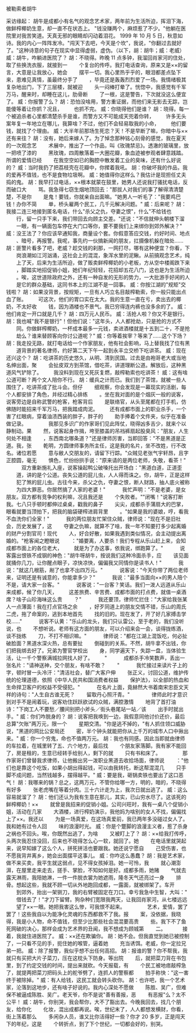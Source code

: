 ﻿被勒索者胡牛

采访缘起：
   胡牛是成都小有名气的观念艺术家，两年前为生活所迫，挥泪下海，做鲜榨椰奶生意，却一直不在状态上。
   "钱没赚两个，麻烦惹了不少。"他躺在医院里对我苦笑道。天真无邪的眼睛却闪动着泪花。
   1999 年 10 月 5 日，秋意如诗。我的内心一阵阵发冷。"闯天下去吧，今天是个坎"，我说，"你翻过去就好了。"这种诗意的句子在现实中显得虚弱，虚伪。（以下，胡：胡牛；威：老威）
   威：胡牛，咋躺进医院了？
   胡：不晓得。昨晚 11 点多钟，我溜回肖家河的住处，取了些换洗衣服，就接到一
   　　个复台的传呼。我打电话查询，原来又是××的留言，大意是让我放心，她会
   　　摆平一切。我心里热乎乎的，眼泪都差点坠下来，患难见真情，虽最终分手了
   　　，毕竟还是轰轰烈烈爱了一场。我情绪极其复杂地出门，下了三层楼，就被迎
   　　头一闷棒打晕了。恍惚中，我感觉有千军万马，醒来时，却睡在这儿，肋骨断
   　　了一根，这是警告，下次就没这么便宜了。
   威：你报警了么？
   胡：恐怕没啥用，警方重证据，而他们来无影去无踪，岂能傻等着让你抓？况且，
   　　也抓不完。
   威：你晓得他们是谁？
   胡：晓得。每一个被追杀者心里都清楚杀手是谁，而警方又不可能成天兜着你转，
   　　许多无头案年复一年地立在哪儿，我算啥？不过，他们不会轻易取我的小命，
   　　他们要钱，就找了个理由。
   威：大半年前那场生死恋？天！不是早断了嘛，你暗中与××还有来往？
   胡：没有，她后来嫁人了。为了悼念那种铭心刻骨的感觉，我在夏天的一次观念艺
   　　术展中，推出了一个作品，叫《玫瑰禁忌》。透澈的玻璃里，放一把喷了漆的
   　　黑玫瑰，四周散落着一大圈花瓣，象血迹被参观者肆意践踏。所谓的爱情已经
   　　在我空空如已的胸腔中散发着工业的臭味，还有什么好说的？
   威：当时我扔了把荔枝壳在花瓣中，你撵着我吼。
   胡：你破坏我的作品，我的爱再不值钱，也不是食物垃圾啊。
   威：她值得你这样么？我估计是现担任丈夫捣的鬼。
   胡：我早打过电话，××根本就蒙在鼓里，她男人还说我打骚扰电话，反而破口大
   　　骂。我急得七窃生烟地顶回去："那拔人对我们的事了解得清清楚楚，不是你
   　　是鬼！要钱，你就亲自出面嘛。"她男人一听毛了："我要鸡巴钱！办你不简
   　　单，桥头雇两个民工，几千元解决问题。"
   威：后来呢？
   胡：我接二连三地接到匿名电话，什么"杀父之仇，夺妻之恨"，什么"不给钱也
   　　行，留一只手下来，我们带回去向顾主交差。"还说："不信就伸头朝楼下溜
   　　一眼，有一辆面包车停在大门口等你，要不要我们上来绑你到郊外解决？"
   威：没王法了？你应该早通知我，商量设个套。你假意答应交钱，约好时间、地点
   　　、暗号，再报警。我呢，事先约一伙搞新闻的朋友，扛摄像机躲在暗处……
   胡：匪警片看多了吧，老威？趁交钱的刹那，一网打尽，哪有这种便宜？你看，下
   　　岗浪潮如江河汹涌，这社会上的混混，象浑水里的泥鳅。从前搞观念艺术，纯
   　　上了天，后来为生活所迫，做了贩卖鲜榨椰奶的小老板，方从空中楼阁跌下来
   　　，脚踏实地招促销小姐，她们年纪轻轻，花招却五花八门，这也是为生活所迫
   　　。唉，这世道除政府之外，还有一种自发的无形的势力，一大批游手好闲的人
   　　是它的群众基础，这同书本上的江湖不是一回事。
   威：你按江湖的"规矩"交钱啦？
   胡：如果没背景，按规矩，一旦有人巧立名目敲榨勒索，你一般只能出点血了账。
   　　可这次，他们的胃口实在太大。我的生意一直在亏，卖出去的椰奶，不太好收
   　　钱，因为酒楼也不景气。我已穷得连内裤也没多余的了。
   威：他们肯定一开口就是几千？
   胡：四万元人民币。
   威：活抢人啦？你又不是银行。
   胡：我也喊"我不是银行"！但他们说："这年头，人人都抢劫，只是抢的方式不
   　　同。你做鲜榨椰奶，一杯成本最多一元钱，卖进酒楼就是十五到二十，不是抢
   　　劫么？谁来替顾客向你讨公道呢？"
   威：你等着挨宰？等来了……这个下场？
   胡：我走投无路，就打电话给一个作家朋友，他有社会影响，马上替我找了位有黑
   　　道背景的著名律师，约好第二天下午一起到永丰立交桥下吃讲茶。
   威：现在还兴这个？
   胡：吃讲茶的历史悠久，从明、清到民国。过去是由袍哥老大或当地名绅出面，聚
   　　会扯皮双方到茶馆，借吃茶，讲道理断公道。解放后，这种黑道风气铲除了。
   　　我没料到现在又死灰复燃，敲榨勒索也吃讲茶！
   威：这有啥公道可断？两个文人陪你不行。
   胡：缓兵之计而已。我们到了茶馆，就被一些人围住了，吃讲茶成了批斗会。但仔
   　　细观察，你会发现是一幕现实的活剧，每个人都安排了角色，并经过精心排练
   　　。坐在我对面的是个烟灰一般的说客，说客旁边是自称武警的枪客，枪客背后
   　　是联络官，从头至尾都在打手机，仿佛随时能招来千军万马，把我踏成肉泥。
   　　还有成都市面上的职业杀手，一个害了红眼病，穿着油渍西装的胖子，胖子的
   　　助手捧着个文件夹，似乎在准备做记录。
   　　　　我那见多识广的作家哥们见此阵仗，晓得凶多吉少，就来个以静制动。果
   　　然，说客起身作揖，垮至膝盖的吊裆裤扇起股臭风："朋友，人生何处不相逢
   　　，东西南北哪条道？"还是律师厉害，当即回答："不是黑道是正道。我，张
   　　乾明，方圆律师事务所主任，这是我的名片，坐不改姓，行不改名。诸位若愿
   　　意与敝人交朋友的，请留下行踪。"众贼见老张气宇轩昂，且字正腔圆，毫无
   　　惧色，忙纷纷拱手说："原来请的是两位老师，失敬，看茶！"
   　　　双方重新施礼入座，说客操起鸭公破嗓托出开场白："黑道白道，正道歪
   　　道，讲的是个公道。丧失公道的屁儿虫，人人得而诛之。你，胡牛，正是这样
   　　犯了煞的屁儿虫。古往今来，杀父之仇，夺妻之恨，断人财路，抽人底火被称
   　　为四大罪恶。你居然搞了人家的老婆！"
   　　　我忙声明："不是老婆，是女朋友。双方都有竞争的权利嘛，况且我还是
   　　个失败者。""闭嘴！"说客打断我。七八只手顿时都伸过桌桌，戳我的鼻子
   　　尖尖，成都杀手蒲扇大的巴掌，眼看就要当顶拍下，把我的脑袋硬榨进肩背里
   　　。"如果是我的婆娘，哼，看我不血洗你们全家！"
   　　　我的两位朋友忙架住众贼，律师说："现在不是旧社会，历史发展了，这
   　　夺妻之仇嘛，就算不了啥，我一年不知要打多少起离婚的财产分割官司！现代
   　　人，好合好散，如果我遇到类似情况，会主动提出离婚的。"枪客闻之瞪眼说
   　　："婚要离，人要杀！我们专程从乐山赶上来，会知成都市面上的各位老大，
   　　就是为了办这事，依我说，绑跑算了。"
   　　　说客露出恨铁不成钢的神色："胡牛呀胡牛，按说我们这种冷面杀手，应
   　　该见面就捅你几刀，让你醒点眼子，凉快凉快，偏偏我又同情你是读书人！"
   　　　我说："就这几根筋，剐了也拿不出四万元。"
   　　　说客说："今天你带了两位老师来，证明还是有诚意的，你能拿多少？"
   　　　我说："最多当面向××的男人陪个不是，请大家一台客。"
   　　　说客说："一台客？笑话。我们一泼人远道从乐山来成都，候了你几天，
   　　这差旅费、辛苦费、成都市面的打点费，就值一桌酒席？啥子山珍海味这么贵
   　　？"
   　　　我还要顶，律师忙拦住："大家给我张某人一点薄面！我在打点官场之余
   　　，好歹同道上的朋友交情不错，乐山的周氏二虎，拖了命案的，逃到本地首先
   　　找的旧的。现在发了，开了好几家搏击学校……"
   　　　说客不认黄："乐山的龙头，我们只认雷公，至于老的，我们没听说，也
   　　不想听说。老师有这方面的朋友，可以介绍来会一会，谈得拢练酒，谈不拢练
   　　刀，不打不相识嘛。"
   　　　律师说："都在江湖上混饭吃，何必扯破脸面？黑道水深火热，总有要扯
   　　倒碰到的关系。不然，胡牛拿不出钱，你们把我绑去好了。兄弟为警官学校出
   　　身，同学遍天下，失踪一盘，当体验生活，让一千个警察满城拉网找人好了。
   　　"
   　　　成都杀手冷笑数声，丢出一张名片："请神送神，交个朋友，有啥不敢？
   　　"
   　　　我忙接过来读片子上的字，顿时冒一头冷汗："清洁社会，替广大客户伸
   　　张正义，讨回公道，维护传统的伦理道德，依照《中华人民共和国消费者权益
   　　保护法》，以全部的热血和生命捍卫客户的权益不受侵犯。"
   　　　在名片上面，竟赫然大书着南宋忠臣文天祥的诗句："人生自古谁无死？
   　　留取丹心照汗青。"
   　　　　律师此时才意识到对手不是闹着玩，说客劝住跃跃欲试的众贼，满腔激情
   　　地背了首打油诗："下岗工人不要愁／腰间别把小斧头／街头巷尾站一站／该
   　　出手时就出手。"
   威：你们咋脱身的？
   胡：说客把我唤到一边，我假意同他讨价还价，最后总算"欠账"两万元，限一个
   　　星期交清。"你是逃不掉的，"有人抓住领口威胁说，"黑道的网比公安局还
   　　密，半个钟头就能把你从上千万的城市人口中揪出来。"
   威：你一个穷鬼，命也不值两万元。
   胡：我也有同感。因此当即就由律师的车拉着，在城里转了五、六个地方，最后找
   　　个朋友家落脚。我有家不能回了，房是租的，生意已经转手给别人，剩下的就
   　　只有书和床了。
   　　　　那作家哥们曾替我求律师，让他搬出另一泼职业黑道去收拾场面，律师说
   　　："他们也是靠这个吃饭，如果小胡出得起钱，可以由我转托，断这帮混混几
   　　只手脚不成问题，当然钱越多，摆得越平。"
   威：要是我，砸锅卖铁也要出了这口恶气！
   胡：我哪来的锅？总之，这两万元，不管你给哪一方，明的，暗的，不晓得有好多
   　　张老虎嘴在等着分肉。三十六计走为上，我次日就出逃了。
   威：这么容易就溜了？
   胡：他们还认为我有生意在那儿，其实，已山穷水尽了。这该死的鲜榨椰奶！××
   　　就曾是我招来的促销小姐。公司兴旺时，我有一桌八个促销小姐，活动在几家
   　　大酒楼，进行榨奶演示，我他妈为啥别的女人不找，偏偏找上了××。我还以
   　　为是一场真爱，在这场真爱前，我已两年多没碰过女人了。我和她有过令人回
   　　味的浪漫时光。
   威：你是个蹩脚的浪漫主义者，惹了杀身之祸也不回头。唉，你既然出逃了，为啥
   　　又被盯上了？
   胡：××给我打传呼，头两次我忍住没回，后来也不晓得怎么心一软，就回了。她
   　　在电话里就哭起来，说早知嫁了这么个人，拼死拼活也要跟我。她还说宁愿自
   　　己受伤害，也不愿我背井离乡，她会出面摆平这事儿。
   威：你咋这么愚蠢？
   胡：我是艺术家，做不来买卖，我平生就这弱点，见不得女孩掉泪。她一可怜，我
   　　就心潮澎湃，在屋里走来走去，搓手、掌脸，不知如何是好。成都多雨，她赌
   　　气就去露天淋雨，我陪她淋，一件一件脱衣裳为她遮雨，隆冬天气还亮过一身
   　　排骨。想起这些，我就不顾一切从外地跑回成都，一露面，就被绑架了。车开
   　　到郊外，抬出一架铡刀，我的右臂被固定在刀口。幸亏我急中生智，大叫："
   　　借钱去了！"才刀下留臂。狗杂种们宽限我两天，让我回肖家河，从七楼远远
   　　望了××一眼。她把我害这么惨，可我恨不起来。
   　　　　艺术，爱情，罢了罢了！这些我自以为能净化灵魂的东西都救不了我。报
   　　案，没依据，我晓得，我是小人物，命不值钱，但至少比那些社会混混要高贵
   　　些。我下不了鱼死网破的决心，那样会成为艺术界的丑闻，我不想成为顾城第
   　　二。
   　　　接着，我就住进医院了。
   威：××还在欺骗你。
   胡：她不会。但我直觉到她已被控制了，一只看不见的手，扼住她的喉管，逼着她
   　　充当诱饵。老威，你一定拉兄弟一把。
   威：除了报警，我似乎想不出任何高招。
   胡：报谁的警？你不帮我，我就只有买把大片子菜刀，压在这枕头下防身。等出院
   　　后，就把菜刀背在书包里，到了约定交钱的时间，提出来就砍。今天报载，有
   　　个民工被地痞敲榨急了，就提两把菜刀把码头上的舵爷劈了，连抓人的警察都
   　　拍手称快："这一害终于被除掉。"
   威：有人给钱，这民工就会转头砍你。
   胡：也许吧，我一个艺术家，沦落到这地步，还有啥子好说的。我内心深处不愿做
   　　陈胜、吴广，但难保不被逼成陈胜、吴广。老天爷，你不是说"善有善报，恶
   　　有恶报"么？太不公平！
   威：胡牛，你别哭，我会帮你，大不了豁出去。今晚我回去，找几个朋友，给你化
   　　化妆，混出成都再说。唉，世纪末了，人人都想发横财，你看，街上荡着那么
   　　多闲杂人员，谁又比你活得好一些？你才 20 多岁，正是闯天下的年纪，这是
   　　个转折点，到了下个世纪，一切都会好的，别哭。
